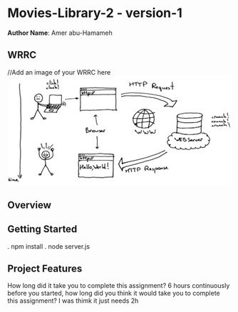 # Movies-Library-2 - version-1

**Author Name**: Amer abu-Hamameh


## WRRC
//Add an image of your WRRC here
![wrrc photo](/photoOfWrrc/wrrc-h.png)
## Overview
## Getting Started
<!-- What are the steps that a user must take in order to build this app on their own machine and get it running? -->
. npm install
. node server.js
## Project Features
<!-- What are the features included in you app -->
How long did it take you to complete this assignment?
6 hours continuously 
 before you started, how long did you think it would take you to complete this assignment? 
 I was thimk it just needs 2h